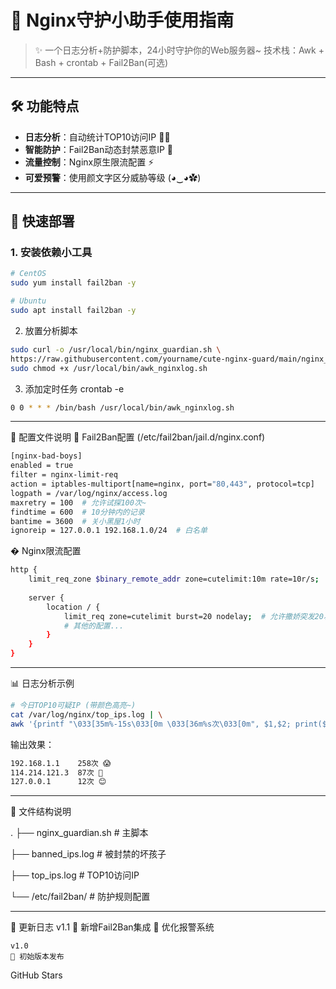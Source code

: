 # 🎀 Nginx守护小助手使用指南

> ✨ 一个日志分析+防护脚本，24小时守护你的Web服务器~
> 技术栈：Awk + Bash + crontab + Fail2Ban(可选)

---

## 🛠️ 功能特点
- **日志分析**：自动统计TOP10访问IP 🕵️‍♀️
- **智能防护**：Fail2Ban动态封禁恶意IP 🚫
- **流量控制**：Nginx原生限流配置 ⚡
- **可爱预警**：使用颜文字区分威胁等级 (◕‿◕✿)

---

## 🧸 快速部署

### 1. 安装依赖小工具
```bash
# CentOS 
sudo yum install fail2ban -y

# Ubuntu 
sudo apt install fail2ban -y
```
2. 放置分析脚本
```bash
sudo curl -o /usr/local/bin/nginx_guardian.sh \
https://raw.githubusercontent.com/yourname/cute-nginx-guard/main/nginx_guardian.sh
sudo chmod +x /usr/local/bin/awk_nginxlog.sh
```
3. 添加定时任务
crontab -e
```bash
0 0 * * * /bin/bash /usr/local/bin/awk_nginxlog.sh
```

---

🌈 配置文件说明
🎀 Fail2Ban配置 (/etc/fail2ban/jail.d/nginx.conf)
```bash
[nginx-bad-boys]
enabled = true
filter = nginx-limit-req
action = iptables-multiport[name=nginx, port="80,443", protocol=tcp]
logpath = /var/log/nginx/access.log
maxretry = 100  # 允许试探100次~
findtime = 600  # 10分钟内的记录
bantime = 3600  # 关小黑屋1小时
ignoreip = 127.0.0.1 192.168.1.0/24  # 白名单
```
� Nginx限流配置
```bash
http {
    limit_req_zone $binary_remote_addr zone=cutelimit:10m rate=10r/s;  # 每秒10次请求
    
    server {
        location / {
            limit_req zone=cutelimit burst=20 nodelay;  # 允许撒娇突发20次
            # 其他的配置...
        }
    }
}
```
---

📊 日志分析示例
```bash
# 今日TOP10可疑IP (带颜色高亮~)
cat /var/log/nginx/top_ips.log | \
awk '{printf "\033[35m%-15s\033[0m \033[36m%s次\033[0m", $1,$2; print($2>100?"😱":($2>50?"🤔":"😊")}'
```
输出效果：
```bash
192.168.1.1    258次 😱
114.214.121.3  87次 🤔
127.0.0.1      12次 😊
```
---

🎀 文件结构说明

.
├── nginx_guardian.sh     # 主脚本

├── banned_ips.log        # 被封禁的坏孩子

├── top_ips.log           # TOP10访问IP

└── /etc/fail2ban/        # 防护规则配置

---

📜 更新日志
    v1.1
    🎀 新增Fail2Ban集成
    🐾 优化报警系统

    v1.0
    🍰 初始版本发布

GitHub Stars
